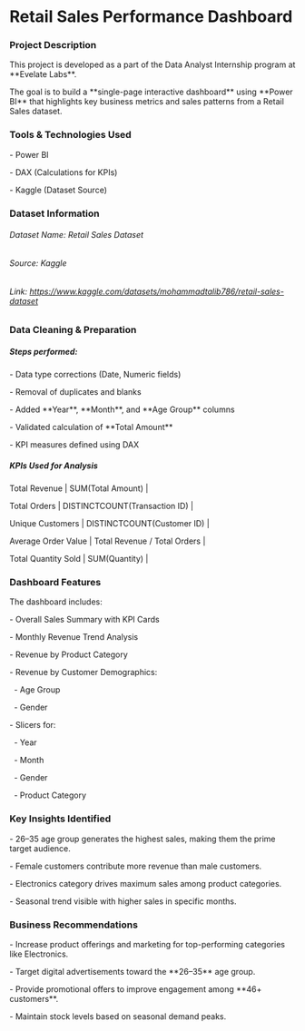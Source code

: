 # Retail Sales Performance Dashboard



### Project Description

This project is developed as a part of the Data Analyst Internship program at \*\*Evelate Labs\*\*.  

The goal is to build a \*\*single-page interactive dashboard\*\* using \*\*Power BI\*\* that highlights key business metrics and sales patterns from a Retail Sales dataset.



### Tools \& Technologies Used

\- Power BI

\- DAX (Calculations for KPIs)

\- Kaggle (Dataset Source)



### Dataset Information

###### Dataset Name: Retail Sales Dataset  

###### Source: Kaggle  

###### Link: https://www.kaggle.com/datasets/mohammadtalib786/retail-sales-dataset



### Data Cleaning \& Preparation

##### Steps performed:

\- Data type corrections (Date, Numeric fields)

\- Removal of duplicates and blanks

\- Added \*\*Year\*\*, \*\*Month\*\*, and \*\*Age Group\*\* columns

\- Validated calculation of \*\*Total Amount\*\*

\- KPI measures defined using DAX



##### KPIs Used for Analysis

Total Revenue | SUM(Total Amount) |

Total Orders | DISTINCTCOUNT(Transaction ID) |

Unique Customers | DISTINCTCOUNT(Customer ID) |

Average Order Value | Total Revenue / Total Orders |

Total Quantity Sold | SUM(Quantity) |



### Dashboard Features

The dashboard includes:

\- Overall Sales Summary with KPI Cards

\- Monthly Revenue Trend Analysis

\- Revenue by Product Category

\- Revenue by Customer Demographics:

&nbsp; - Age Group

&nbsp; - Gender

\- Slicers for:

&nbsp; - Year

&nbsp; - Month

&nbsp; - Gender

&nbsp; - Product Category



### Key Insights Identified

\- 26–35 age group generates the highest sales, making them the prime target audience.

\- Female customers contribute more revenue than male customers.

\- Electronics category drives maximum sales among product categories.

\- Seasonal trend visible with higher sales in specific months.



### Business Recommendations

\- Increase product offerings and marketing for top-performing categories like Electronics.

\- Target digital advertisements toward the \*\*26–35\*\* age group.

\- Provide promotional offers to improve engagement among \*\*46+ customers\*\*.

\- Maintain stock levels based on seasonal demand peaks.

